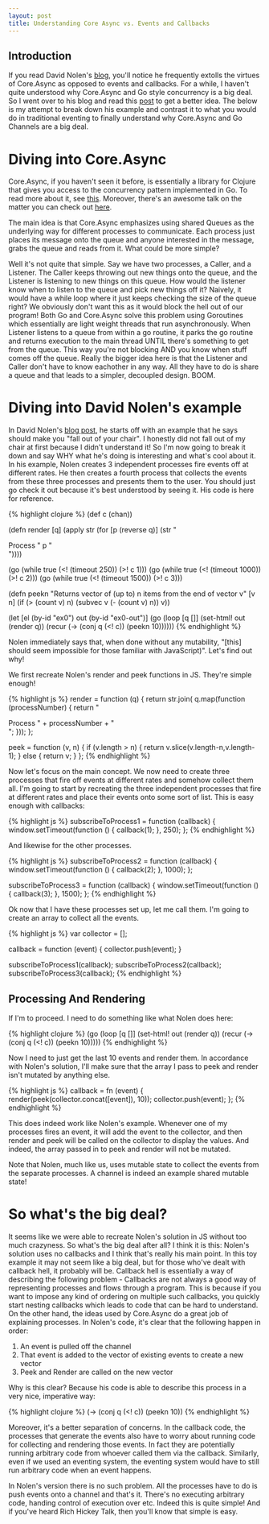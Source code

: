 ```yaml
---
layout: post
title: Understanding Core Async vs. Events and Callbacks
---
```


Introduction
------------

If you read David Nolen's [blog](http://swannodette.github.io/), you'll notice he frequently extolls the virtues of Core.Async as opposed to events and callbacks. For a while, I haven't quite understood why Core.Async and Go style concurrency is a big deal. So I went over to his blog and read this [post](http://swannodette.github.io/2013/07/12/communicating-sequential-processes/) to get a better idea. The below is my attempt to break down his example and contrast it to what you would do in traditional eventing to finally understand why Core.Async and Go Channels are a big deal.


Diving into Core.Async
======================

Core.Async, if you haven't seen it before, is essentially a library for Clojure that gives you access to the concurrency pattern implemented in Go. To read more about it, see [this](http://clojure.com/blog/2013/06/28/clojure-core-async-channels.html). Moreover, there's an awesome talk on the matter you can check out <a href="http://www.infoq.com/presentations/clojure-core-async" target="_blank">here</a>.


The main idea is that Core.Async emphasizes using shared Queues as the underlying way for different processes to communicate. Each process just places its message onto the queue and anyone interested in the message, grabs the queue and reads from it. What could be more simple?

Well it's not quite that simple. Say we have two processes, a Caller, and a Listener. The Caller keeps throwing out new things onto the queue, and the Listener is listening to new things on this queue. How would the listener know when to listen to the queue and pick new things off it? Naively, it would have a while loop where it just keeps checking the size of the queue right? We obviously don't want this as it would block the hell out of our program! Both Go and Core.Async solve this problem using Goroutines which essentially are light weight threads that run asynchronously. When Listener listens to a queue from within a go routine, it parks the go routine and returns execution to the main thread UNTIL there's something to get from the queue. This way you're not blocking AND you know when stuff comes off the queue. Really the bigger idea here is that the Listener and Caller don't have to know eachother in any way. All they have to do is share a queue and that leads to a simpler, decoupled design. BOOM.

Diving into David Nolen's example
=================================

In David Nolen's [blog post](http://swannodette.github.io/2013/07/12/communicating-sequential-processes/), he starts off with an example that he says should make you "fall out of your chair". I honestly did not fall out of my chair at first because I didn't understand it! So I'm now going to break it down and say WHY what he's doing is interesting and what's cool about it. In his example, Nolen creates 3 independent processes fire events off at different rates. He then creates a fourth process that collects the events from these three processes and presents them to the user. You should just go check it out because it's best understood by seeing it. His code is here for reference.


{% highlight clojure %}
(def c (chan))

(defn render [q]
  (apply str
    (for [p (reverse q)]
      (str "<div class='proc-" p "'>Process " p "</div>"))))

(go (while true (<! (timeout 250)) (>! c 1)))
(go (while true (<! (timeout 1000)) (>! c 2)))
(go (while true (<! (timeout 1500)) (>! c 3)))

(defn peekn
  "Returns vector of (up to) n items from the end of vector v"
  [v n]
  (if (> (count v) n)
    (subvec v (- (count v) n))
    v))

(let [el  (by-id "ex0")
      out (by-id "ex0-out")]
  (go (loop [q []]
        (set-html! out (render q))
        (recur (-> (conj q (<! c)) (peekn 10))))))
{% endhighlight %}

Nolen immediately says that, when done without any mutability, "[this] should seem impossible for those familiar with JavaScript)". Let's find out why!

We first recreate Nolen's render and peek functions in JS. They're simple enough!

{% highlight js %}
render = function (q) {
  return str.join(
    q.map(function (processNumber) {
      return "<div class='proc-" + processNumber + "'>Process " + processNumber + "</div>";
    }));
};

peek = function (v, n) {
  if (v.length > n) {
    return v.slice(v.length-n,v.length-1);
  } else {
    return v;
  }
};
{% endhighlight %}

Now let's focus on the main concept. We now need to create three processes that fire off events at different rates and somehow collect them all. I'm going to start by recreating the three independent processes that fire at different rates and place their events onto some sort of list. This is easy enough with callbacks:

{% highlight js %}
subscribeToProcess1 = function (callback) {
  window.setTimeout(function () {
    callback(1);
  }, 250);
};
{% endhighlight %}


And likewise for the other processes.

{% highlight js %}
subscribeToProcess2 = function (callback) {
  window.setTimeout(function () {
    callback(2);
  }, 1000);
};

subscribeToProcess3 = function (callback) {
  window.setTimeout(function () {
    callback(3);
  }, 1500);
};
{% endhighlight %}

Ok now that I have these processes set up, let me call them. I'm going to create an array to collect all the events.

{% highlight js %}
var collector = [];

callback = function (event) {
  collector.push(event);
}

subscribeToProcess1(callback);
subscribeToProcess2(callback);
subscribeToProcess3(callback);
{% endhighlight %}

## Processing And Rendering ##

If I'm to proceed. I need to do something like what Nolen does here:

{% highlight clojure %}
(go (loop [q []]
      (set-html! out (render q))
      (recur (-> (conj q (<! c)) (peekn 10)))))
{% endhighlight %}

Now I need to just get the last 10 events and render them. In accordance with Nolen's solution, I'll make sure that the array I pass to peek and render isn't mutated by anything else.

{% highlight js %}
callback = fn (event) {
  render(peek(collector.concat([event]), 10));
  collector.push(event);
};
{% endhighlight %}

This does indeed work like Nolen's example. Whenever one of my processes fires an event, it will add the event to the collector, and then render and peek will be called on the collector to display the values. And indeed, the array passed in to peek and render will not be mutated.

Note that Nolen, much like us, uses mutable state to collect the events from the separate processes. A channel is indeed an example shared mutable state!

So what's the big deal?
=======================

It seems like we were able to recreate Nolen's solution in JS without too much crazyness. So what's the big deal after all? I think it is this: Nolen's solution uses no callbacks and I think that's really his main point. In this toy example it may not seem like a big deal, but for those who've dealt with callback hell, it probably will be. Callback hell is essentially a way of describing the following problem - Callbacks are not always a good way of representing processes and flows through a program. This is because if you want to impose any kind of ordering on multiple such callbacks, you quickly start nesting callbacks which leads to code that can be hard to understand. On the other hand, the ideas used by Core.Async do a great job of explaining processes. In Nolen's code, it's clear that the following happen in order:

1. An event is pulled off the channel
2. That event is added to the vector of existing events to create a new vector
3. Peek and Render are called on the new vector

Why is this clear? Because his code is able to describe this process in a very nice, imperative way:

{% highlight clojure %}
(-> (conj q (<! c))
    (peekn 10))
{% endhighlight %}

Moreover, it's a better separation of concerns. In the callback code, the processes that generate the events also have to worry about running code for collecting and rendering those events. In fact they are potentially running arbitrary code from whoever called them via the callback. Similarly, even if we used an eventing system, the eventing system would have to still run arbitrary code when an event happens.

In Nolen's version there is no such problem. All the processes have to do is push events onto a channel and that's it. There's no executing arbitrary code, handing control of execution over etc. Indeed this is quite simple! And if you've heard Rich Hickey Talk, then you'll know that simple is easy.
